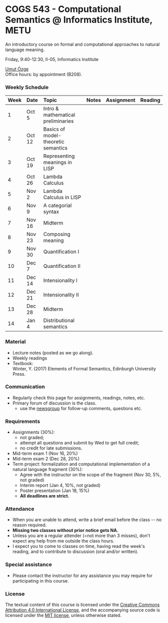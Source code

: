 # COGS 543 - Computational Semantics @ Informatics Institute, METU

An introductory course on formal and computational approaches to natural language meaning.

Friday, 9:40-12:30, II-05, Informatics Institute

[Umut Özge](https://umutozge.github.io)  
Office hours: by appointment (B208).

### Weekly Schedule

|Week| Date   | Topic | Notes |  Assignment | Reading |
:---|:---|:---|:---|:---|:---
1   | Oct 5  | Intro & mathematical preliminaries |
2   | Oct 12 | Basics of model-theoretic semantics |
3   | Oct 19 | Representing meanings in LISP |
4   | Oct 26 | Lambda Calculus |
5   | Nov 2  | Lambda Calculus in LISP |
6   | Nov 9  | A categorial syntax |
7   | Nov 16 | Midterm 
8   | Nov 23 | Composing meaning |
9   | Nov 30 | Quantification I | 
10  | Dec 7  | Quantification II |
11  | Dec 14 | Intensionality I  | 
12  | Dec 21 | Intensionality II | 
13  | Dec 28 | Midterm |
14  | Jan 4  | Distributional semantics|

### Material

* Lecture notes (posted as we go along).
* Weekly readings
* Textbook:  
	Winter, Y. (2017) Elements of Formal Semantics, Edinburgh University Press.

### Communication

* Regularly check this page for assignments, readings, notes, etc.
* Primary forum of discussion is the class.
	* use the [newsgroup](https://groups.google.com/forum/#!forum/metu-cogs-543-computational-semantics) for follow-up comments, questions etc.

### Requirements

* Assignments (30%):
	* not graded;
	* attempt all questions and submit by Wed to get full credit;
	* no credit for late submissions.
* Mid-term exam 1 (Nov 16, 20%)
* Mid-term exam 2 (Dec 28, 20%)
* Term project: formalization and computational implementation of a natural language fragment (30%):
	* Agree with the instructor on the scope of the fragment (Nov 30, 5%, not graded)
	* Interim report (Jan 4, 10%, not graded)
	* Poster presentation (Jan 18, 15%)
	* **All deadlines are strict.**

### Attendance

* When you are unable to attend, write a brief email before the class -- no reason required.
* **Missing two classes without prior notice gets NA.**
* Unless you are a regular attender (=not more than 3 misses), don't expect any help from me outside the class hours.
* I expect you to come to classes on time, having read the week's reading, and to contribute to discussion (oral and/or written).

### Special assistance

* Please contact the instructor for any assistance you may require for participating in this course.

### License
The textual content of this course is licensed under the [Creative Commons Attribution 4.0 International License](https://creativecommons.org/licenses/by/4.0/), and the accompanying source code is licensed under the [MIT license](http://opensource.org/licenses/mit-license.php), unless otherwise stated.
